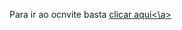 Para ir ao ocnvite basta <a href="https://felipera3002.github.io/Teste-de-coisas/convite/seila.html">clicar aqui<\a>
